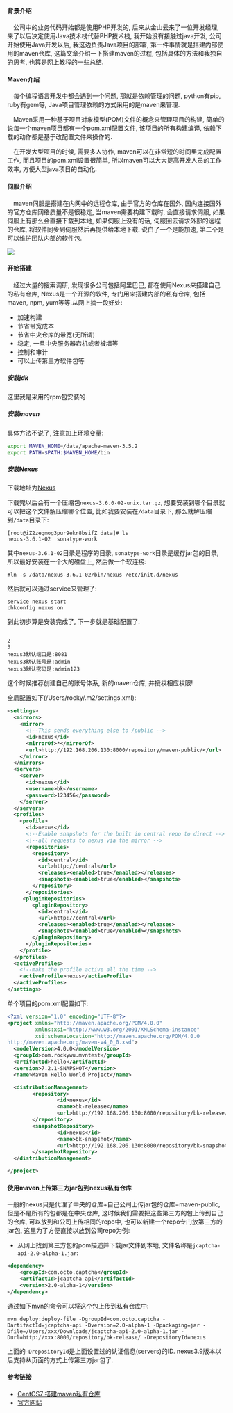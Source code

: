 #### 背景介绍

&emsp;公司中的业务代码开始都是使用PHP开发的, 后来从金山云来了一位开发经理, 来了以后决定使用Java技术栈代替PHP技术栈, 我开始没有接触过java开发, 公司开始使用Java开发以后, 我这边负责Java项目的部署, 第一件事情就是搭建内部使用的maven仓库, 这篇文章介绍一下搭建maven的过程, 包括具体的方法和我独自的思考, 也算是网上教程的一些总结.


#### Maven介绍

&emsp;每个编程语言开发中都会遇到一个问题, 那就是依赖管理的问题, python有pip, ruby有gem等, Java项目管理依赖的方式采用的是maven来管理.

&emsp;Maven采用一种基于项目对象模型(POM)文件的概念来管理项目的构建, 简单的说每一个maven项目都有一个pom.xml配置文件, 该项目的所有构建编译, 依赖下载的动作都是基于改配置文件来操作的.

&emsp;在开发大型项目的时候, 需要多人协作, maven可以在非常短的时间里完成配置工作, 而且项目的pom.xml设置很简单, 所以maven可以大大提高开发人员的工作效率, 方便大型java项目的自动化.

#### 伺服介绍

&emsp;maven伺服是搭建在内网中的远程仓库, 由于官方的仓库在国外, 国内连接国外的官方仓库网络质量不是很稳定, 当maven需要构建下载时, 会直接请求伺服, 如果伺服上有那么会直接下载到本地, 如果伺服上没有的话, 伺服回去请求外部的远程的仓库, 将软件同步到伺服然后再提供给本地下载. 说白了一个是能加速, 第二个是可以维护团队内部的软件包.

![](https://user-images.githubusercontent.com/7486508/33471472-986b2370-d6a8-11e7-9187-4a2d31d97439.png)

#### 开始搭建

&emsp;经过大量的搜索调研, 发现很多公司包括阿里巴巴, 都在使用Nexus来搭建自己的私有仓库, Nexus是一个开源的软件, 专门用来搭建内部的私有仓库, 包括maven, npm, yum等等.从网上摘一段好处:

* 加速构建
* 节省带宽成本
* 节省中央仓库的带宽(无所谓)
* 稳定, 一旦中央服务器宕机或者被墙等
* 控制和审计
* 可以上传第三方软件包等

##### 安装jdk

这里我是采用的rpm包安装的

##### 安装maven

具体方法不说了, 注意加上环境变量:

```bash
export MAVEN_HOME=/data/apache-maven-3.5.2
export PATH=$PATH:$MAVEN_HOME/bin
```

##### 安装Nexus

下载地址为[Nexus](https://www.sonatype.com/download-oss-sonatype)

下载完以后会有一个压缩包`nexus-3.6.0-02-unix.tar.gz`, 想要安装到哪个目录就可以把这个文件解压缩哪个位置, 比如我要安装在`/data`目录下, 那么就解压缩到`/data`目录下:

```
[root@iZ2zegmog3pur9ekr8bsifZ data]# ls
nexus-3.6.1-02  sonatype-work
```

其中`nexus-3.6.1-02`目录是程序的目录, `sonatype-work`目录是缓存jar包的目录, 所以最好安装在一个大的磁盘上, 然后做一个软连接:

```
#ln -s /data/nexus-3.6.1-02/bin/nexus /etc/init.d/nexus
``` 

然后就可以通过service来管理了:

```
service nexus start
chkconfig nexus on
```

到此初步算是安装完成了, 下一步就是基础配置了. 

```

2
3
nexus3默认端口是:8081
nexus3默认账号是:admin
nexus3默认密码是:admin123
```

这个时候推荐创建自己的账号体系, 新的maven仓库, 并授权相应权限!







全局配置如下(/Users/rocky/.m2/settings.xml):

```xml
<settings>
  <mirrors>
    <mirror>
      <!--This sends everything else to /public -->
      <id>nexus</id>
      <mirrorOf>*</mirrorOf>
      <url>http://192.168.206.130:8000/repository/maven-public/</url>
    </mirror>
  </mirrors>
  <servers>
    <server>
      <id>nexus</id>
      <username>bk</username>
      <password>123456</password>
    </server>
  </servers>
  <profiles>
    <profile>
      <id>nexus</id>
      <!--Enable snapshots for the built in central repo to direct -->
      <!--all requests to nexus via the mirror -->
      <repositories>
        <repository>
          <id>central</id>
          <url>http://central</url>
          <releases><enabled>true</enabled></releases>
          <snapshots><enabled>true</enabled></snapshots>
        </repository>
      </repositories>
     <pluginRepositories>
        <pluginRepository>
          <id>central</id>
          <url>http://central</url>
          <releases><enabled>true</enabled></releases>
          <snapshots><enabled>true</enabled></snapshots>
        </pluginRepository>
      </pluginRepositories>
    </profile>
  </profiles>
  <activeProfiles>
    <!--make the profile active all the time -->
    <activeProfile>nexus</activeProfile>
  </activeProfiles>
</settings>

```

单个项目的pom.xml配置如下:

```xml
<?xml version="1.0" encoding="UTF-8"?>
<project xmlns="http://maven.apache.org/POM/4.0.0"
         xmlns:xsi="http://www.w3.org/2001/XMLSchema-instance"
         xsi:schemaLocation="http://maven.apache.org/POM/4.0.0
http://maven.apache.org/maven-v4_0_0.xsd">
  <modelVersion>4.0.0</modelVersion>
  <groupId>com.rockywu.mvntest</groupId>
  <artifactId>hello</artifactId>
  <version>7.2.1-SNAPSHOT</version>
  <name>Maven Hello World Project</name>

  <distributionManagement>
        <repository>
                <id>nexus</id>
                <name>bk-release</name>
                <url>http://192.168.206.130:8000/repository/bk-release/</url>
        </repository>
        <snapshotRepository>
                <id>nexus</id>
                <name>bk-snapshot</name>
                <url>http://192.168.206.130:8000/repository/bk-snapshot/</url>
        </snapshotRepository>
  </distributionManagement>

</project>
```

#### 使用maven上传第三方jar包到nexus私有仓库

一般的nexus只是代理了中央的仓库+自己公司上传jar包的仓库=maven-public, 但是不是所有的包都是在中央仓库, 这时候我们需要把这些第三方的包上传到自己的仓库, 可以放到和公司上传相同的repo中, 也可以新建一个repo专门放第三方的jar包, 这里为了方便直接以放到公司repo为例:

* 从网上找到第三方包的pom描述并下载jar文件到本地, 文件名称是`jcaptcha-api-2.0-alpha-1.jar`:

```xml
<dependency>
    <groupId>com.octo.captcha</groupId>
    <artifactId>jcaptcha-api</artifactId>
    <version>2.0-alpha-1</version>
</dependency>
```

通过如下mvn的命令可以将这个包上传到私有仓库中:

```
mvn deploy:deploy-file -DgroupId=com.octo.captcha -DartifactId=jcaptcha-api -Dversion=2.0-alpha-1 -Dpackaging=jar -Dfile=/Users/xxx/Downloads/jcaptcha-api-2.0-alpha-1.jar -Durl=http://xxx:8000/repository/bk-release/ -DrepositoryId=nexus
```

上面的`-DrepositoryId`是上面设置过的认证信息(servers)的ID. nexus3.9版本以后支持从页面的方式上传第三方jar包了.


#### 参考链接

* [CentOS7 搭建maven私有仓库](http://www.54tianzhisheng.cn/2017/10/14/Nexus3-Maven/)
* [官方网站](https://help.sonatype.com/display/NXRM3/Run+as+a+Service)
